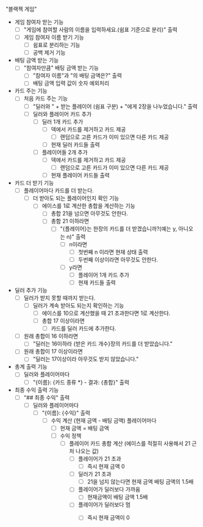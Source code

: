 "블랙젝 게임"

- 게임 참여자 받는 기능
  - [ ] "게임에 참여할 사람의 이름을 입력하세요.(쉼표 기준으로 분리)" 출력
  - [ ] 게임 참여자 이름 받기 기능
    - [ ] 쉼표로 분리하는 기능
    - [ ] 공백 제거 기능
- 배팅 금액 받는 기능
  - [ ] "참여자만큼" 배팅 금액 받는 기능
    - [ ] "참여자 이름"과 "의 배팅 금액은?" 출력
    - [ ] 배팅 금액 입력 값이 숫자 예외처리
- 카드 주는 기능
  - [ ] 처음 카드 주는 기능 
    - [ ] "딜러와 " + 받는 플레이어 (쉼표 구분) + "에게 2장을 나누었습니다." 출력
    - [ ] 딜러와 플레이어 카드 추가
      - [ ] 딜러 1개 카드 추가
        - [ ] 덱에서 카드를 제거하고 카드 제공
          - [ ] 랜덤으로 고른 카드가 이미 있으면 다른 카드 제공
        - [ ] 현재 딜러 카드들 출력
      - [ ] 플레이어들 2개 추가
        - [ ] 덱에서 카드를 제거하고 카드 제공
          - [ ] 랜덤으로 고른 카드가 이미 있으면 다른 카드 제공
        - [ ] 현재 플레이어 카드들 출력
- 카드 더 받기 기능
  - [ ] 플레이어마다 카드를 더 받는다.
    - [ ] 더 받아도 되는 플레이어인지 확인 기능
      - [ ] 에이스를 1로 계산한 총합을 계산하는 기능
        - [ ] 총합 21을 넘으면 아무것도 안한다.
        - [ ] 총함 21 이하라면 
          - [ ] "{플레이어}는 한장의 카드를 더 받겠습니까?(예는 y, 아니오는 n)" 출력
            - [ ] n이라면
              - [ ] 첫번째 n 이라면 현재 상태 출력
              - [ ] 두번째 이상이라면 아무것도 안한다.
            - [ ] y라면
              - [ ] 플레이어 1개 카드 추가
              - [ ] 현재 카드들 출력
- 딜러 추가 기능 
  - [ ] 딜러가 받지 못할 때까지 받는다.
    - [ ] 딜러가 계속 받아도 되는지 확인하는 기능
      - [ ] 에이스를 10으로 계산했을 때 21 초과한다면 1로 계산한다.
      - [ ] 총합 17 이상이라면
        - [ ] 카드를 딜러 카드에 추가한다.
  - [ ] 원래 총합이 16 이하라면
    - [ ] "딜러는 16이하라 {받은 카드 개수}장의 카드를 더 받았습니다."
  - [ ] 원래 총합이 17 이상이라면
    - [ ] "딜러는 17이상이라 아무것도 받지 않았습니다."
- 총계 출력 기능
  - [ ] 딜러와 플레이어마다
    - [ ] "{이름}: {카드 종류 *} - 결과: {총합}" 출력
- 최종 수익 출력 기능
  - [ ] "## 최종 수익" 출력
    - [ ] 딜러와 플레이어마다
      - [ ] "{이름}: {수익}" 출력
        - [ ] 수익 계산 (현재 금액 - 배팅 금액) 플레이어마다
          - [ ] 현재 금액 = 배팅 금액
          - [ ] 수익 정책
            - [ ] 플레이어 카드 총합 계산 (에이스를 적절히 사용해서 21 근처 나오는 값)
              - [ ] 플레이어가 21 초과
                - [ ] 즉시 현재 금액 0
              - [ ] 딜러가 21 초과
                - [ ] 21을 넘지 않는다면 현재 금액 배팅 금액의 1.5배
              - [ ] 플레이어가 딜러보다 가까움
                - [ ] 현재금액이 배팅 금액 1.5배
              - [ ] 플레이어가 딜러보다 멈
                - [ ] 즉시 현재 금액이 0
          